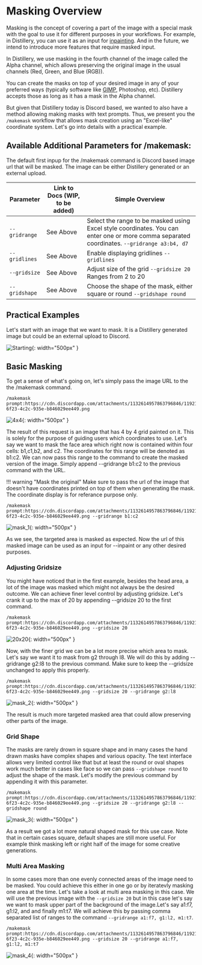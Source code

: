 # Masking Overview

Masking is the concept of covering a part of the image with a special mask with the goal to use it for different purposes in your workflows. For example, in Distillery, you can use it as an input for [inpainting](../../Parameters/inpaint/inpaint.md). And in the future, we intend to introduce more features that require masked input.

In Distillery, we use masking in the fourth channel of the image called the Alpha channel, which allows preserving the original image in the usual channels (Red, Green, and Blue (RGB)).

You can create the masks on top of your desired image in any of your preferred ways (typically software like [GIMP](https://www.gimp.org/), Photoshop, etc). Distillery accepts those as long as it has a mask in the Alpha channel.

But given that Distillery today is Discord based, we wanted to also have a method allowing making masks with text prompts. Thus, we present you the `/makemask` workflow that allows mask creation using an "Excel-like" coordinate system. Let's go into details with a practical example.

## Available Additional Parameters for /makemask:
The default first inpup for the /makemask command is Discord based image url that will be masked. The image can be either Distillery generated or an external upload.

| Parameter      | Link to Docs (WIP, to be added)                  | Simple Overview   |
|----------------|--------------------------------------------------|-------------------|
| `--gridrange`     | See Above  |Select the range to be masked using Excel style coordinates. You can enter one or more comma separated coordinates. `--gridrange a3:b4, d7`                   |
| `--gridlines`     | See Above  |Enable displaying gridlines `--gridlines`                   |
| `--gridsize`      | See Above    |Adjust size of the grid `--gridsize 20` Ranges from 2 to 20|
| `--gridshape`     | See Above  |Choose the shape of the mask, either square or round `--gridshape round`                   |

## Practical Examples

Let's start with an image that we want to mask. It is a Distillery generated image but could be an external upload to Discord.

![Starting](1_start.png){: width="500px" }

## Basic Masking

To get a sense of what's going on, let's simply pass the image URL to the the /makemask command.

```simpletext
/makemask prompt:https://cdn.discordapp.com/attachments/1132614957863796846/1192160818087862413/distillery_1b3deef1-6f23-4c2c-935e-b846029ee449.png
```
![4x4](2_4x4.png){: width="500px" }

The result of this request is an image that has 4 by 4 grid painted on it. This is solely for the purpose of guiding users which coordinates to use.
Let's say we want to mask the face area which right now is contained within four cells: b1,c1,b2, and c2. The coordinates for this range will be denoted as b1:c2. We can now pass this range to the command to create the masked version of the image. Simply append --gridrange b1:c2 to the previous command with the URL.

!!! warning "Mask the original"
    Make sure to pass the url of the image that doesn't have coordinates printed on top of them when generating the mask. The coordinate display is for referance purpose only.

```simpletext
/makemask prompt:https://cdn.discordapp.com/attachments/1132614957863796846/1192160818087862413/distillery_1b3deef1-6f23-4c2c-935e-b846029ee449.png --gridrange b1:c2
```
![mask_1](3_mask_1.png){: width="500px" }

As we see, the targeted area is masked as expected. Now the url of this masked image can be used as an input for --inpaint or any other desired purposes.

### Adjusting Gridsize
You might have noticed that in the first example, besides the head area, a lot of the image was masked which might not always be the desired outcome. We can achieve finer level control by adjusting gridsize. Let's crank it up to the max of 20 by appending --gridsize 20 to the first command.

```simpletext
/makemask prompt:https://cdn.discordapp.com/attachments/1132614957863796846/1192160818087862413/distillery_1b3deef1-6f23-4c2c-935e-b846029ee449.png --gridsize 20
```
![20x20](4_20x20.png){: width="500px" }

Now, with the finer grid we can be a lot more precise which area to mask. Let's say we want it to mask from g2 through l8. We will do this by adding --gridrange g2:l8 to the previous command. Make sure to keep the --gridsize unchanged to apply this properly.

```simpletext
/makemask prompt:https://cdn.discordapp.com/attachments/1132614957863796846/1192160818087862413/distillery_1b3deef1-6f23-4c2c-935e-b846029ee449.png --gridsize 20 --gridrange g2:l8
```
![mask_2](5_mask_2.png){: width="500px" }

The result is much more targeted masked area that could allow preserving other parts of the image.

### Grid Shape
The masks are rarely drown in square shape and in many cases the hand drawn masks have complex shapes and various opacity. The text interface allows very limited control like that but at least the round or oval shapes work much better in cases like face so we can pass `--gridshape round` to adjust the shape of the mask. Let's modify the previous command by appending it with this parameter.

```simpletext
/makemask prompt:https://cdn.discordapp.com/attachments/1132614957863796846/1192160818087862413/distillery_1b3deef1-6f23-4c2c-935e-b846029ee449.png --gridsize 20 --gridrange g2:l8 --gridshape round
```
![mask_3](6_mask_3.png){: width="500px" }

As a result we got a lot more natural shaped mask for this use case.
Note that in certain cases square, default shapes are still more useful. For example think masking left or right half of the image for some creative generations.

### Multi Area Masking
In some cases more than one evenly connected areas of the image need to be masked. You could achieve this either in one go or by iteratevly masking one area at the time.
Let's take a look at multi area masking in this case. We will use the previous image with the `--gridsize 20` but in this case let's say we want to mask upper part of the background of the image.Let's say a1:f7, g1:l2, and and finally m1:t7. We will achieve this by passing comma separated list of ranges to the command `--gridrange a1:f7, g1:l2, m1:t7`.

```simpletext
/makemask prompt:https://cdn.discordapp.com/attachments/1132614957863796846/1192160818087862413/distillery_1b3deef1-6f23-4c2c-935e-b846029ee449.png --gridsize 20 --gridrange a1:f7, g1:l2, m1:t7
```
![mask_4](7_mask_4.png){: width="500px" }